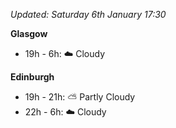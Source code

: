*Updated: Saturday 6th January 17:30*

**Glasgow**

* 19h - 6h: :cloud: Cloudy

**Edinburgh**

* 19h - 21h: :partly_sunny: Partly Cloudy
* 22h - 6h: :cloud: Cloudy
